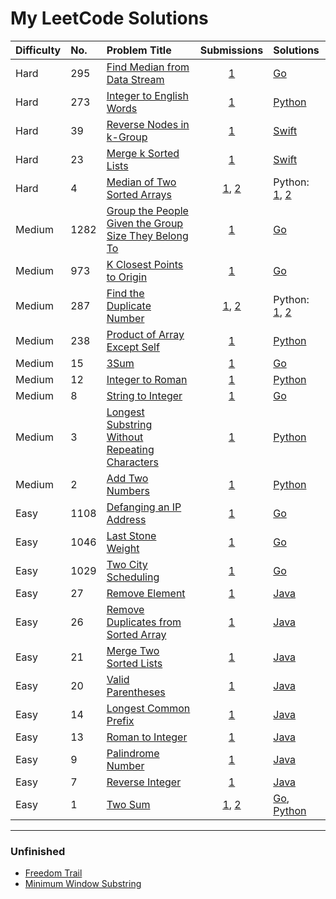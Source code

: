 # My LeetCode Solutions

| Difficulty | No. | Problem Title | Submissions | Solutions |
|:------------|:------------|:--------------|:-----------:|:----------|
| Hard | 295 | [Find Median from Data Stream][52] | [1][53] | [Go](/go/medianfinder/solution.go) |
| Hard | 273 | [Integer to English Words][35] | [1][36] | [Python](/python/IntegerToEnglishWords.py) |
| Hard | 39 | [Reverse Nodes in k-Group][39] | [1][40] | [Swift](/swift/39.swift) |
| Hard | 23 | [Merge k Sorted Lists][37] | [1][38] | [Swift](/swift/23.swfit) |
| Hard | 4 | [Median of Two Sorted Arrays][7] | [1][9], [2][8] | Python: [1](/python/median_of_sorted_arrays/merge_sort.py), [2](/python/median_of_sorted_arrays/binary_search.py) |
| Medium | 1282 | [Group the People Given the Group Size They Belong To][48] | [1][49] | [Go](/go/groupthepeople/solution.go) |
| Medium | 973 | [K Closest Points to Origin][56] | [1][57] | [Go](/go/kclosest/solution.go) |
| Medium | 287 | [Find the Duplicate Number][10] | [1][11], [2][12] | Python: [1](/python/find_the_duplicate_number/ans1.py), [2](/python/find_the_duplicate_number/ans2.py) |
| Medium | 238 | [Product of Array Except Self][14] | [1][15] | [Python](/python/product_of_array_except_self.py) |
| Medium | 15 | [3Sum][42] | [1][43] | [Go](/src/15/three-sum.go) |
| Medium | 12 | [Integer to Roman][33] | [1][34] | [Python](/python/IntegerToRoman.py) |
| Medium | 8 | [String to Integer][44] | [1][45] | [Go](/go/myatoi/solution.go) |
| Medium | 3 | [Longest Substring Without Repeating Characters][5] | [1][6] | [Python](/python/longest_substring_without_repeat_char.py) |
| Medium | 2 | [Add Two Numbers][3] | [1][4] | [Python](/python/add_two_numbers.py) |
| Easy | 1108 | [Defanging an IP Address][50] | [1][51] | [Go](/go/defangipaddr/solution.go) |
| Easy | 1046 | [Last Stone Weight][54] | [1][55] | [Go](/go/laststoneweight/solution.go) |
| Easy | 1029 | [Two City Scheduling][46] | [1][47] | [Go](/go/twocityschedcost/solution.go) |
| Easy | 27 | [Remove Element][31] | [1][32] | [Java](/java/RemoveElement/MainClass.java) |
| Easy | 26 | [Remove Duplicates from Sorted Array][29] | [1][30] | [Java](/java/RemoveDuplicatesFromSortedArray/MainClass.java) |
| Easy | 21 | [Merge Two Sorted Lists][27] | [1][28] | [Java](/java/MergeTwoSortedLists/MainClass.java) |
| Easy | 20 | [Valid Parentheses][25] | [1][26] | [Java](/java/ValidParentheses/MainClass.java) |
| Easy | 14 | [Longest Common Prefix][23] | [1][24] | [Java](/java/LongestCommonPrefix/MainClass.java) |
| Easy | 13 | [Roman to Integer][21] | [1][22] | [Java](/java/RomanToInteger/MainClass.java) |
| Easy | 9 | [Palindrome Number][19] | [1][20] | [Java](/java/PalindromeNumber/Main.java) |
| Easy | 7 | [Reverse Integer][17] | [1][18] | [Java](/java/ReverseInteger/MainClass.java) |
| Easy | 1 | [Two Sum][1] | [1][41], [2][2] | [Go](/go/twosum/solution.go), [Python](/python/two_sum.py) |

---

### Unfinished

- [Freedom Trail](/python/FreedomTrail.py)
- [Minimum Window Substring](/python/min_window.py)

[57]: https://leetcode.com/submissions/detail/1543938726/
[56]: https://leetcode.com/problems/k-closest-points-to-origin/
[55]: https://leetcode.com/submissions/detail/1542648002/
[54]: https://leetcode.com/problems/last-stone-weight/
[53]: https://leetcode.com/submissions/detail/321633819/
[52]: https://leetcode.com/problems/find-median-from-data-stream/
[51]: https://leetcode.com/submissions/detail/316714013/
[50]: https://leetcode.com/problems/defanging-an-ip-address/
[49]: https://leetcode.com/submissions/detail/316725991/
[48]: https://leetcode.com/problems/group-the-people-given-the-group-size-they-belong-to/
[47]: https://leetcode.com/submissions/detail/225252431/
[46]: https://leetcode.com/problems/two-city-scheduling/
[45]: https://leetcode.com/submissions/detail/224429086/
[44]: https://leetcode.com/problems/string-to-integer-atoi/
[43]: https://leetcode.com/submissions/detail/223938796/
[42]: https://leetcode.com/problems/3sum/
[41]: https://leetcode.com/submissions/detail/223736595/
[40]: https://leetcode.com/submissions/detail/213753940/
[39]: https://leetcode.com/problems/reverse-nodes-in-k-group/
[38]: https://leetcode.com/submissions/detail/213502273/
[37]: https://leetcode.com/problems/merge-k-sorted-lists/
[36]: https://leetcode.com/submissions/detail/211565586/
[35]: https://leetcode.com/problems/integer-to-english-words/submissions/
[34]: https://leetcode.com/submissions/detail/211313590/
[33]: https://leetcode.com/problems/integer-to-roman/
[32]: https://leetcode.com/submissions/detail/202953855/
[31]: https://leetcode.com/problems/remove-element/
[30]: https://leetcode.com/submissions/detail/202948258/
[29]: https://leetcode.com/problems/remove-duplicates-from-sorted-array/
[28]: https://leetcode.com/submissions/detail/202687558/
[27]: https://leetcode.com/problems/merge-two-sorted-lists/
[26]: https://leetcode.com/submissions/detail/202683113/
[25]: https://leetcode.com/problems/valid-parentheses/
[24]: https://leetcode.com/submissions/detail/202463412/
[23]: https://leetcode.com/problems/longest-common-prefix/
[22]: https://leetcode.com/submissions/detail/202451714/
[21]: https://leetcode.com/problems/roman-to-integer/
[20]: https://leetcode.com/submissions/detail/202447314/
[19]: https://leetcode.com/problems/palindrome-number/
[18]: https://leetcode.com/submissions/detail/197759195/
[17]: https://leetcode.com/problems/reverse-integer/
[16]: https://leetcode.com/problems/product-of-array-except-self/discuss/65622/Simple-Java-solution-in-O(n)-without-extra-space
[15]: https://leetcode.com/submissions/detail/193520424/
[14]: https://leetcode.com/problems/product-of-array-except-self/
[13]: https://leetcode.com/problems/find-the-duplicate-number/discuss/197503/Clean-C%2B%2B-Solution-beats-100
[12]: https://leetcode.com/submissions/detail/193514718/
[11]: https://leetcode.com/submissions/detail/193513021/
[10]: https://leetcode.com/problems/find-the-duplicate-number/
[9]: https://leetcode.com/submissions/detail/113985732/
[8]: https://leetcode.com/submissions/detail/113835945/
[7]: https://leetcode.com/problems/median-of-two-sorted-arrays/
[6]: https://leetcode.com/submissions/detail/113460310/
[5]: https://leetcode.com/problems/longest-substring-without-repeating-characters/
[4]: https://leetcode.com/submissions/detail/113324226/
[3]: https://leetcode.com/problems/add-two-numbers/
[2]: https://leetcode.com/submissions/detail/113175364/
[1]: https://leetcode.com/problems/two-sum/
